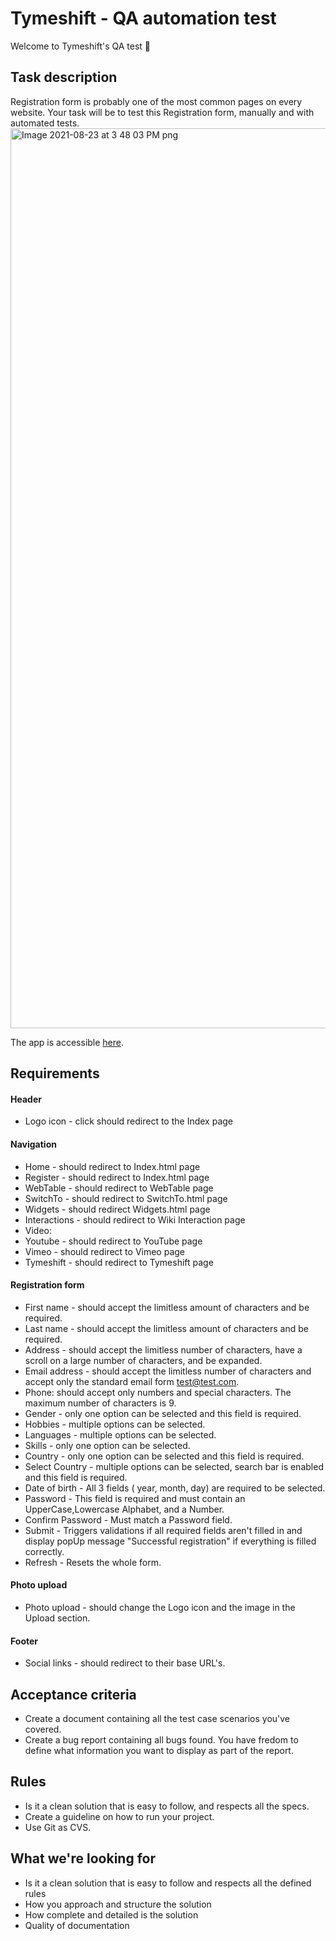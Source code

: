 # Tymeshift - QA automation test
Welcome to Tymeshift's QA test 🧪 

## Task description

Registration form is probably one of the most common pages on every website. Your task will be to test this Registration form, manually and with automated tests. <img width="1440" alt="Image 2021-08-23 at 3 48 03 PM png" src="https://user-images.githubusercontent.com/55278904/130460586-9cc31ffe-77c6-480f-9fd4-f654a52423f1.png">

The app is accessible [here](https://deploy-preview-2--stupefied-kare-608721.netlify.app/?utm_source=github&utm_campaign=bot_dp).

## Requirements

#### Header

- Logo icon - click should redirect to the Index page

#### Navigation

- Home - should redirect to Index.html page
- Register - should redirect to Index.html page
- WebTable - should redirect to WebTable page
- SwitchTo - should redirect to SwitchTo.html page
- Widgets - should redirect Widgets.html page
- Interactions - should redirect to Wiki Interaction page
- Video:
 - Youtube - should redirect to YouTube page
 - Vimeo - should redirect to Vimeo page
- Tymeshift - should redirect to Tymeshift page

#### Registration form

- First name - should accept the limitless amount of characters and be required.
- Last name - should accept the limitless amount of characters and be required.
- Address - should accept the limitless number of characters, have a scroll on a large number of characters, and be expanded.
- Email address - should accept the limitless number of characters and accept only the standard email form test@test.com.
- Phone: should accept only numbers and special characters. The maximum number of characters is 9.
- Gender - only one option can be selected and this field is required.
- Hobbies - multiple options can be selected.
- Languages - multiple options can be selected.
- Skills - only one option can be selected.
- Country - only one option can be selected and this field is required.
- Select Country - multiple options can be selected, search bar is enabled and this field is required.
- Date of birth - All 3 fields ( year, month, day) are required to be selected.
- Password - This field is required and must contain an UpperCase,Lowercase Alphabet, and a Number.
- Confirm Password - Must match a Password field.
- Submit - Triggers validations if all required fields aren't filled in and display popUp message "Successful registration" if everything is filled correctly.
- Refresh - Resets the whole form.

#### Photo upload

- Photo upload - should change the Logo icon and the image in the Upload section.

#### Footer

- Social links - should redirect to their base URL's.

## Acceptance criteria

- Create a document containing all the test case scenarios you've covered.
- Create a bug report containing all bugs found. You have fredom to define what information you want to display as part of the report.

## Rules

* Is it a clean solution that is easy to follow, and respects all the specs.
* Create a guideline on how to run your project.
* Use Git as CVS.

## What we're looking for

* Is it a clean solution that is easy to follow and respects all the defined rules
* How you approach and structure the solution
* How complete and detailed is the solution
* Quality of documentation
